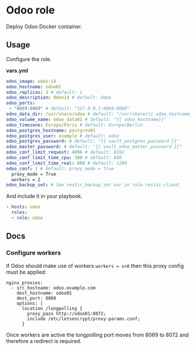 # Odoo role

Deploy Odoo Docker container.

## Usage

Configure the role.

**vars.yml**

```yml
odoo_image: odoo:14
odoo_hostname: odoo01
odoo_replicas: 3 # default: 1
odoo_description: Odoo14 # default: Odoo
odoo_ports:
 - "8069:8069" # default: "127.0.0.1:8069:8069"
odoo_data_dir: /usr/share/odoo # default: "/usr/share/{{ odoo_hostname }}"
odoo_volume_name: odoo_data01 # default: "{{ odoo_hostname}}"
odoo_timezone: Europe/Paris # default: Europe/Berlin
odoo_postgres_hostname: postgres01
odoo_postgres_user: example # default: odoo
odoo_postgres_password: # default: "{{ vault_postgres_password }}"
odoo_master_password: # default: "{{ vault_odoo_master_password }}"
odoo_conf_limit_request: 4096 # default: 8192
odoo_conf_limit_time_cpu: 300 # default: 600
odoo_conf_limit_time_real: 600 # default: 1200
odoo_conf: | # default: proxy_mode = True
  proxy_mode = True
  workers = 2
odoo_backup_set: # See restic_backup_set var in role restic-client
```

And include it in your playbook.

```yml
- hosts: odoo
  roles:
  - role: odoo
```

## Docs

### Configure workers

If Odoo should make use of workers `workers = x>0` then this proxy config must be applied:

```
nginx_proxies:
  - src_hostname: odoo.example.com
    dest_hostname: odoo01
    dest_port: 8069
    options: |
      location /longpolling {
        proxy_pass http://odoo01:8072;
        include /etc/letsencrypt/proxy-params.conf;
      }
```

Once workers are active the longpolling port moves from 8069 to 8072 and therefore a redirect is required.
